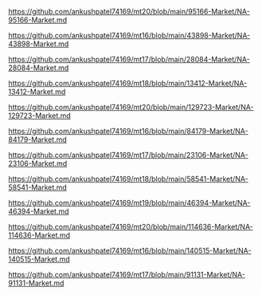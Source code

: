 <p><a href="https://github.com/ankushpatel74169/mt20/blob/main/95166-Market/NA-95166-Market.md">https://github.com/ankushpatel74169/mt20/blob/main/95166-Market/NA-95166-Market.md</a></p><p><a href="https://github.com/ankushpatel74169/mt16/blob/main/43898-Market/NA-43898-Market.md">https://github.com/ankushpatel74169/mt16/blob/main/43898-Market/NA-43898-Market.md</a></p><p><a href="https://github.com/ankushpatel74169/mt17/blob/main/28084-Market/NA-28084-Market.md">https://github.com/ankushpatel74169/mt17/blob/main/28084-Market/NA-28084-Market.md</a></p><p><a href="https://github.com/ankushpatel74169/mt18/blob/main/13412-Market/NA-13412-Market.md">https://github.com/ankushpatel74169/mt18/blob/main/13412-Market/NA-13412-Market.md</a></p><p><a href="https://github.com/ankushpatel74169/mt20/blob/main/129723-Market/NA-129723-Market.md">https://github.com/ankushpatel74169/mt20/blob/main/129723-Market/NA-129723-Market.md</a></p><p><a href="https://github.com/ankushpatel74169/mt16/blob/main/84179-Market/NA-84179-Market.md">https://github.com/ankushpatel74169/mt16/blob/main/84179-Market/NA-84179-Market.md</a></p><p><a href="https://github.com/ankushpatel74169/mt17/blob/main/23106-Market/NA-23106-Market.md">https://github.com/ankushpatel74169/mt17/blob/main/23106-Market/NA-23106-Market.md</a></p><p><a href="https://github.com/ankushpatel74169/mt18/blob/main/58541-Market/NA-58541-Market.md">https://github.com/ankushpatel74169/mt18/blob/main/58541-Market/NA-58541-Market.md</a></p><p><a href="https://github.com/ankushpatel74169/mt19/blob/main/46394-Market/NA-46394-Market.md">https://github.com/ankushpatel74169/mt19/blob/main/46394-Market/NA-46394-Market.md</a></p><p><a href="https://github.com/ankushpatel74169/mt20/blob/main/114636-Market/NA-114636-Market.md">https://github.com/ankushpatel74169/mt20/blob/main/114636-Market/NA-114636-Market.md</a></p><p><a href="https://github.com/ankushpatel74169/mt16/blob/main/140515-Market/NA-140515-Market.md">https://github.com/ankushpatel74169/mt16/blob/main/140515-Market/NA-140515-Market.md</a></p><p><a href="https://github.com/ankushpatel74169/mt17/blob/main/91131-Market/NA-91131-Market.md">https://github.com/ankushpatel74169/mt17/blob/main/91131-Market/NA-91131-Market.md</a></p>
